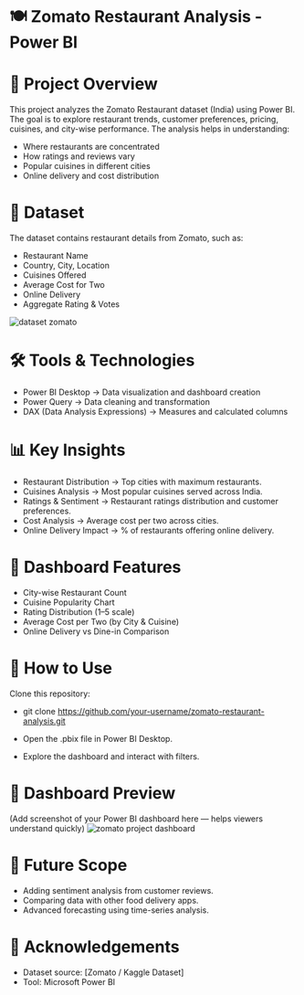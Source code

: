 # 🍽️ Zomato Restaurant Analysis - Power BI

# 📌 Project Overview

This project analyzes the Zomato Restaurant dataset (India) using Power BI. The goal is to explore restaurant trends, customer preferences, pricing, cuisines, and city-wise performance. The analysis helps in understanding:

* Where restaurants are concentrated
* How ratings and reviews vary
* Popular cuisines in different cities
* Online delivery and cost distribution

# 📂 Dataset

The dataset contains restaurant details from Zomato, such as:
* Restaurant Name
* Country, City, Location
* Cuisines Offered
* Average Cost for Two
* Online Delivery
* Aggregate Rating & Votes

![dataset zomato](https://github.com/user-attachments/assets/84303fcf-ad18-4e0a-93a7-0db49fded18a)


# 🛠️ Tools & Technologies

* Power BI Desktop → Data visualization and dashboard creation
* Power Query → Data cleaning and transformation
* DAX (Data Analysis Expressions) → Measures and calculated columns

# 📊 Key Insights

* Restaurant Distribution → Top cities with maximum restaurants.
* Cuisines Analysis → Most popular cuisines served across India.
* Ratings & Sentiment → Restaurant ratings distribution and customer preferences.
* Cost Analysis → Average cost per two across cities.
* Online Delivery Impact → % of restaurants offering online delivery.

# 📑 Dashboard Features

* City-wise Restaurant Count
* Cuisine Popularity Chart
* Rating Distribution (1–5 scale)
* Average Cost per Two (by City & Cuisine)
* Online Delivery vs Dine-in Comparison

# 🚀 How to Use

Clone this repository:

* git clone https://github.com/your-username/zomato-restaurant-analysis.git

* Open the .pbix file in Power BI Desktop.
* Explore the dashboard and interact with filters.

# 📸 Dashboard Preview

(Add screenshot of your Power BI dashboard here — helps viewers understand quickly)
![zomato project dashboard](https://github.com/user-attachments/assets/c4400c8d-2492-4c1d-86f6-9c5dc638cf05)


# 📌 Future Scope

* Adding sentiment analysis from customer reviews.
* Comparing data with other food delivery apps.
* Advanced forecasting using time-series analysis.

# 🙌 Acknowledgements

* Dataset source: [Zomato / Kaggle Dataset]
* Tool: Microsoft Power BI
